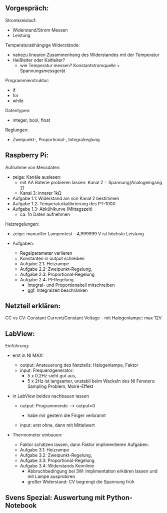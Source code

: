 ## Vorgespräch:
Stromkreislauf:
- Widerstand/Strom Messen
- Leistung

Temperaturabhängige Widerstände:
- nahezu linearen Zusammenhang des Widerstandes mit der Temperatur
- Heißleiter oder Kaltleiter?
	- wie Temperatur messen?  Konstantstromquelle + Spannungsmessgerät 
	
Programmierstruktur:
- if
- for
- while

Datentypen:
- integer, bool, float

Reglungen:
- Zweipunkt-, Proportional-, Integralreglung
    
## Raspberry Pi:
Aufnahme von Messdaten:
- zeige: Kanäle auslesen:
	- mit AA Baterie probieren lassen: Kanal 2 = Spannung(Analogeingang 2)  
	- Kanal 3: innerer 1kΩ
- Aufgabe 1.1: Widerstand am von Kanal 2 bestimmen
- Aufgabe 1.2: Temperaturkalibrierung des PT-1000
- Aufgabe 1.3: Abkühlkurve (Mittagszeit)
	- ca. 1h Daten aufnehmen
	
Heizregelungen:
- zeige: manueller Lampentest
		- 4,999999 V ist höchste Leistung
		
- Aufgaben:
	- Regelparameter variieren
	- Konstanten in output schreiben    
	- Aufgabe 2.1: Heizrampe 
	- Aufgabe 2.2: Zweipunkt-Regelung,
	- Aufgabe 2.3: Proportional-Regelung
	- Aufgabe 2.4: PI-Regelung
		- Integral- und Proportionalteil mitschreiben
		- ggf. Integralzeit beschränken

## Netzteil erklären: 
CC vs CV: Constant Current/Constant Voltage
	- mit Halogenlampe: max 12V

## LabView:
Einführung:
- erst in NI MAX: 
	- output: Ansteuerung des Netzteils: Halogenlampe, Faktor
	- input: Frequenzgenerator: 
		- 5 x 0,2Hz sieht gut aus, 
		- 5 x 2Hz ist langsamer, unstabil beim Wackeln des NI Fensters: Sampling Problem, Moiré-Effekt
		
- in LabView beides nachbauen lassen
	- output: Programmende --> output=0
		- habe mir gestern die Finger verbrannt
		
	- input: erst ohne, dann mit Mittelwert
- Thermometer einbauen:
	- Faktor schätzen lassen, dann Faktor implimentieren
Aufgaben:
    - Aufgabe 3.1: Heizrampe 
    - Aufgabe 3.2: Zweipunkt-Regelung,
    - Aufgabe 3.3: Proportional-Regelung
    - Aufgabe 3.4: Widerstands Kennlinie
        - Abbruchbedingung bei 3W: Implimentation erklären lassen und mit Lampe ausprobiren
        - großer Widerstand: CV begrengt die Spannung früh

## Svens Spezial: Auswertung mit Python-Notebook






